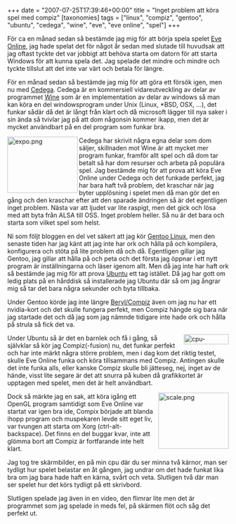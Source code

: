 +++
date = "2007-07-25T17:39:46+00:00"
title = "Inget problem att köra spel med compiz"
[taxonomies]
tags = ["linux", "compiz", "gentoo", "ubuntu", "cedega", "wine", "eve", "eve online", "spel"]
+++

För ca en månad sedan så bestämde jag mig för att börja spela spelet [Eve Online][1], jag hade spelat det för något år sedan med slutade till huvudsak att jag oftast tyckte det var jobbigt att behöva starta om datorn för att starta Windows för att kunna spela det. Jag spelade det mindre och mindre och tyckte tillslut att det inte var värt och betala för längre.

För en månad sedan så bestämde jag mig för att göra ett försök igen, men nu med [Cedega][2]. Cedega är en kommersiell vidareutveckling av delar av programmet [Wine][3] som är en implementation av delar av windows så man kan köra en del windowsprogram under Unix (Linux, *BSD, OSX, &#8230;), det funkar sådär då det är långt från klart och då microsoft lägger till nya saker i sin ända så tvivlar jag på att dom någonsin kommer ikapp, men det är mycket användbart på en del program som funkar bra.

[<img src="/images/2007/07/expo.thumbnail.png" title="expo.png" alt="expo.png" align="left" height="128" width="160" />][4]Cedega har skrivit några egna delar som dom säljer, skillnaden mot Wine är att mycket mer program funkar, framför allt spel och då dom tar betalt så har dom resurser och arbeta på populära spel. Jag bestämde mig för att prova att köra Eve Online under Cedega och det funkade perfekt, jag har bara haft två problem, det kraschar när jag byter upplösning i spelet men då man gör det en gång och den kraschar efter att den sparade ändringen så är det egentligen inget problem. Nästa var att ljudet var lite raspigt, men det gick och lösa med att byta från ALSA till OSS. Inget problem heller. Så nu är det bara och starta som vilket spel som helst.

Ni som följt bloggen en del vet säkert att jag kör [Gentoo Linux][5], men den senaste tiden har jag känt att jag inte har ork och hålla på och kompilera, konfigurera och stöta på lite problem då och då. Egentligen gillar jag Gentoo, jag gillar att hålla på och peta och det första jag öppnar i ett nytt program är inställningarna och läser igenom allt. Men då jag inte har haft ork så bestämde jag mig för att prova [Ubuntu][6] ett tag istället. Då jag har gott om ledig plats på en hårddisk så installerade jag Ubuntu där så om jag ångrar mig så tar det bara några sekunder och byta tillbaka.

Under Gentoo körde jag inte längre [Beryl/Compiz][7] även om jag nu har ett nvidia-kort och det skulle fungera perfekt, men Compiz hängde sig bara när jag startade det och då jag som jag nämnde tidigare inte hade ork och hålla på strula så fick det va.

<img src="/images/2007/07/cpu-graph.thumbnail.png" title="cpu-graph.png" alt="cpu-graph.png" align="right" height="23" width="102" />Under Ubuntu så är det en barnlek och få i gång, så självklar så kör jag Compiz(-fusion) nu, det funkar perfekt och har inte märkt några större problem, men i dag kom det riktig testet, skulle Eve Online funka och köra tillsammans med Compiz. Antingen skulle det inte funka alls, eller kanske Compiz skulle bli jätteseg, nej, inget av de hände, visst lite segare är det att snurra på kuben då grafikkortet är upptagen med spelet, men det är helt användbart.

[<img src="/images/2007/07/scale.thumbnail.png" title="scale.png" alt="scale.png" align="right" height="128" width="160" />][8]Dock så märkte jag en sak, att köra igång ett OpenGL program samtidigt som Eve Online var startat var igen bra ide, Compix började att blanda ihopp program och muspekaren levde sitt eget liv, var tvungen att starta om Xorg (ctrl-alt-backspace). Det finns en del buggar kvar, inte att glömma bort att Compiz är fortfarande inte helt klart.

Jag tog tre skärmbilder, en på min cpu där du ser minna två kärnor, man ser tydligt hur spelet belastar en åt gången, jag undrar om det hade funkat lika bra om jag bara hade haft en kärna, svårt och veta. Slutligen två där man ser spelet hur det körs tydligt på ett skrivbord.

Slutligen spelade jag även in en video, den flimrar lite men det är programmet som jag spelade in meds fel, på skärmen flöt och såg det perfekt ut.

  


<small></small>

 [1]: http://eve-online.com
 [2]: http://www.cedega.com/
 [3]: http://www.winehq.org/
 [4]: /images/2007/07/expo.png "Direct link to file"
 [5]: http://www.gentoo.org
 [6]: http://www.ubuntu.com
 [7]: http://junkpile.se/~s/wp/2006/12/beryl/
 [8]: /images/2007/07/scale.png "Direct link to file"
